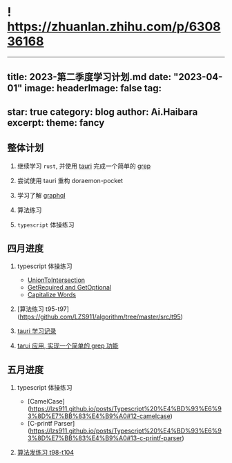 # ! <https://zhuanlan.zhihu.com/p/630836168>

---

title: 2023-第二季度学习计划.md
date: "2023-04-01"
image:
headerImage: false
tag:
  -

star: true
category: blog
author: Ai.Haibara
excerpt:
theme: fancy
---

## 整体计划

1. 继续学习 `rust`, 并使用 [tauri](https://tauri.app/) 完成一个简单的 [grep](https://www.runoob.com/linux/linux-comm-grep.html)

2. 尝试使用 tauri 重构 doraemon-pocket
3. 学习了解 [graphql](https://graphql.org/)
4. 算法练习
5. `typescript` 体操练习

## 四月进度

1. typescript 体操练习

   * [UnionToIntersection](https://lzs911.github.io/posts/Typescript%20体操练习#9-uniontointersection)
   * [GetRequired and GetOptional](https://lzs911.github.io/posts/Typescript%20体操练习#10-getrequired-and-getoptional)
   * [Capitalize Words](https://lzs911.github.io/posts/Typescript%20体操练习#11-capitalize-words)

2. [算法练习 t95-t97] (<https://github.com/LZS911/algorithm/tree/master/src/t95>)

3. [tauri 学习记录](https://github.com/LZS911/tauri)

4. [tarui 应用, 实现一个简单的 grep 功能](https://github.com/LZS911/tauri/tree/master/haibara-packet-client)

## 五月进度

1. typescript 体操练习
   * [CamelCase] (<https://lzs911.github.io/posts/Typescript%20%E4%BD%93%E6%93%8D%E7%BB%83%E4%B9%A0#12-camelcase>)
   * [C-printf Parser] (<https://lzs911.github.io/posts/Typescript%20%E4%BD%93%E6%93%8D%E7%BB%83%E4%B9%A0#13-c-printf-parser>)

2. [算法发练习 t98-t104](https://github.com/LZS911/algorithm/tree/master/src/t98)
